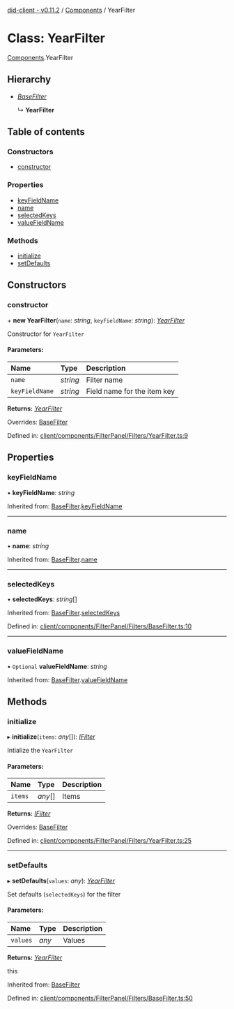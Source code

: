 [did-client - v0.11.2](../README.md) / [Components](../modules/components.md) / YearFilter

# Class: YearFilter

[Components](../modules/components.md).YearFilter

## Hierarchy

* [*BaseFilter*](components.basefilter.md)

  ↳ **YearFilter**

## Table of contents

### Constructors

- [constructor](components.yearfilter.md#constructor)

### Properties

- [keyFieldName](components.yearfilter.md#keyfieldname)
- [name](components.yearfilter.md#name)
- [selectedKeys](components.yearfilter.md#selectedkeys)
- [valueFieldName](components.yearfilter.md#valuefieldname)

### Methods

- [initialize](components.yearfilter.md#initialize)
- [setDefaults](components.yearfilter.md#setdefaults)

## Constructors

### constructor

\+ **new YearFilter**(`name`: *string*, `keyFieldName`: *string*): [*YearFilter*](components.yearfilter.md)

Constructor for `YearFilter`

#### Parameters:

Name | Type | Description |
:------ | :------ | :------ |
`name` | *string* | Filter name   |
`keyFieldName` | *string* | Field name for the item key    |

**Returns:** [*YearFilter*](components.yearfilter.md)

Overrides: [BaseFilter](components.basefilter.md)

Defined in: [client/components/FilterPanel/Filters/YearFilter.ts:9](https://github.com/Puzzlepart/did/blob/dev/client/components/FilterPanel/Filters/YearFilter.ts#L9)

## Properties

### keyFieldName

• **keyFieldName**: *string*

Inherited from: [BaseFilter](components.basefilter.md).[keyFieldName](components.basefilter.md#keyfieldname)

___

### name

• **name**: *string*

Inherited from: [BaseFilter](components.basefilter.md).[name](components.basefilter.md#name)

___

### selectedKeys

• **selectedKeys**: *string*[]

Inherited from: [BaseFilter](components.basefilter.md).[selectedKeys](components.basefilter.md#selectedkeys)

Defined in: [client/components/FilterPanel/Filters/BaseFilter.ts:10](https://github.com/Puzzlepart/did/blob/dev/client/components/FilterPanel/Filters/BaseFilter.ts#L10)

___

### valueFieldName

• `Optional` **valueFieldName**: *string*

Inherited from: [BaseFilter](components.basefilter.md).[valueFieldName](components.basefilter.md#valuefieldname)

## Methods

### initialize

▸ **initialize**(`items`: *any*[]): [*IFilter*](../interfaces/components.ifilter.md)

Intialize the `YearFilter`

#### Parameters:

Name | Type | Description |
:------ | :------ | :------ |
`items` | *any*[] | Items    |

**Returns:** [*IFilter*](../interfaces/components.ifilter.md)

Overrides: [BaseFilter](components.basefilter.md)

Defined in: [client/components/FilterPanel/Filters/YearFilter.ts:25](https://github.com/Puzzlepart/did/blob/dev/client/components/FilterPanel/Filters/YearFilter.ts#L25)

___

### setDefaults

▸ **setDefaults**(`values`: *any*): [*YearFilter*](components.yearfilter.md)

Set defaults (`selectedKeys`) for the filter

#### Parameters:

Name | Type | Description |
:------ | :------ | :------ |
`values` | *any* | Values   |

**Returns:** [*YearFilter*](components.yearfilter.md)

this

Inherited from: [BaseFilter](components.basefilter.md)

Defined in: [client/components/FilterPanel/Filters/BaseFilter.ts:50](https://github.com/Puzzlepart/did/blob/dev/client/components/FilterPanel/Filters/BaseFilter.ts#L50)
